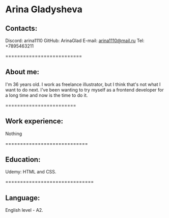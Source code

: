 # Arina Gladysheva

## Contacts:
Discord: arina1110 GitHub: ArinaGlad E-mail: arina1110@mail.ru Tel: +7895463211

==========================

## About me:
I'm 36 years old. I work as freelance illustrator, but I think that's not what I want to do next. I've been wanting to try myself as a frontend developer for a long time and now is the time to do it.

========================

## Work experience:
Nothing

============================

## Education:
Udemy: HTML and CSS.

==============================

## Language:
English level - A2.

